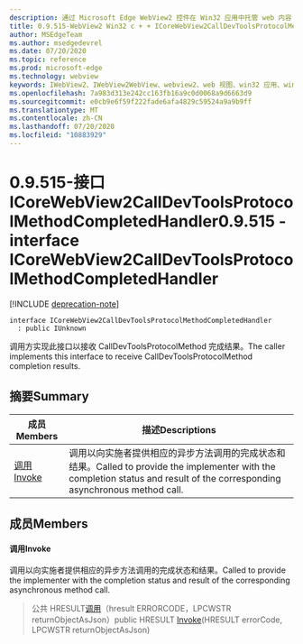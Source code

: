 ```yaml
---
description: 通过 Microsoft Edge WebView2 控件在 Win32 应用中托管 web 内容
title: 0.9.515-WebView2 Win32 c + + ICoreWebView2CallDevToolsProtocolMethodCompletedHandler
author: MSEdgeTeam
ms.author: msedgedevrel
ms.date: 07/20/2020
ms.topic: reference
ms.prod: microsoft-edge
ms.technology: webview
keywords: IWebView2、IWebView2WebView、webview2、web 视图、win32 应用、win32、edge、ICoreWebView2、ICoreWebView2Controller、浏览器控件、边缘 html
ms.openlocfilehash: 7a983d313e242cc163fb16a9c0d0068a9d6663d9
ms.sourcegitcommit: e0cb9e6f59f222fade6afa4829c59524a9a9b9ff
ms.translationtype: MT
ms.contentlocale: zh-CN
ms.lasthandoff: 07/20/2020
ms.locfileid: "10883929"
---
```

# <span data-ttu-id="eef4c-104">0.9.515-接口 ICoreWebView2CallDevToolsProtocolMethodCompletedHandler</span><span class="sxs-lookup"><span data-stu-id="eef4c-104">0.9.515 - interface ICoreWebView2CallDevToolsProtocolMethodCompletedHandler</span></span> 

[!INCLUDE [deprecation-note](../../includes/deprecation-note.md)]

```
interface ICoreWebView2CallDevToolsProtocolMethodCompletedHandler
  : public IUnknown
```

<span data-ttu-id="eef4c-105">调用方实现此接口以接收 CallDevToolsProtocolMethod 完成结果。</span><span class="sxs-lookup"><span data-stu-id="eef4c-105">The caller implements this interface to receive CallDevToolsProtocolMethod completion results.</span></span>

## <span data-ttu-id="eef4c-106">摘要</span><span class="sxs-lookup"><span data-stu-id="eef4c-106">Summary</span></span>

 <span data-ttu-id="eef4c-107">成员</span><span class="sxs-lookup"><span data-stu-id="eef4c-107">Members</span></span>                        | <span data-ttu-id="eef4c-108">描述</span><span class="sxs-lookup"><span data-stu-id="eef4c-108">Descriptions</span></span>
--------------------------------|---------------------------------------------
[<span data-ttu-id="eef4c-109">调用</span><span class="sxs-lookup"><span data-stu-id="eef4c-109">Invoke</span></span>](#invoke) | <span data-ttu-id="eef4c-110">调用以向实施者提供相应的异步方法调用的完成状态和结果。</span><span class="sxs-lookup"><span data-stu-id="eef4c-110">Called to provide the implementer with the completion status and result of the corresponding asynchronous method call.</span></span>

## <span data-ttu-id="eef4c-111">成员</span><span class="sxs-lookup"><span data-stu-id="eef4c-111">Members</span></span>

#### <span data-ttu-id="eef4c-112">调用</span><span class="sxs-lookup"><span data-stu-id="eef4c-112">Invoke</span></span> 

<span data-ttu-id="eef4c-113">调用以向实施者提供相应的异步方法调用的完成状态和结果。</span><span class="sxs-lookup"><span data-stu-id="eef4c-113">Called to provide the implementer with the completion status and result of the corresponding asynchronous method call.</span></span>

> <span data-ttu-id="eef4c-114">公共 HRESULT[调用](#invoke)（hresult ERRORCODE，LPCWSTR returnObjectAsJson）</span><span class="sxs-lookup"><span data-stu-id="eef4c-114">public HRESULT [Invoke](#invoke)(HRESULT errorCode, LPCWSTR returnObjectAsJson)</span></span>

